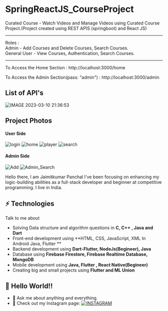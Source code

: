 # SpringReactJS_CourseProject
Curated Course - Watch Videos and Manage Videos using Curated Course Project.(Project created using REST APIS (springboot) and React JS)

<hr/>
Roles : <br>
Admin - Add Courses and Delete Courses, Search Courses.<br>
General User - View Courses, Authentication, Search Courses.

<hr/>
To Access the Home Section : 
http://localhost:3000/home

To Access the Admin Section(pass: "admin") :
http://localhost:3000/admin

## List of API's
![IMAGE 2023-03-10 21:36:53](https://user-images.githubusercontent.com/68295105/224365254-23267e68-5e08-436b-aaff-0612f36ec996.jpg)


## Project Photos

#### User Side 
![login](https://user-images.githubusercontent.com/68295105/224372879-9f135ba0-b5ea-49bc-ae54-f1d40d22eb77.png)
![home](https://user-images.githubusercontent.com/68295105/224372886-1e040174-5fda-4083-9546-b4844fac3761.png)
![player](https://user-images.githubusercontent.com/68295105/224372889-d5d4fbd5-be55-4d41-8d1a-1bb23d48900b.png)
![search](https://user-images.githubusercontent.com/68295105/224372896-4114e379-f3ae-4fda-be9f-53637a83ed4f.png)

#### Admin Side
![Add](https://user-images.githubusercontent.com/68295105/224372992-a7df0e29-3ece-4208-a7ec-7e6ac6644945.png)
![Admin_Search](https://user-images.githubusercontent.com/68295105/224373012-a0412ac5-6aee-43b9-8bc1-130fefc0e1c7.png)


Hello there, I am Jaimitkumar Panchal
I've been focusing on enhancing my logic-building abilities as a full-stack developer and beginner at competitive programming. I live in India.

## ⚡ Technologies
Talk to me about

- Solving Data structure and algorithm questions in **C, C++ , Java and Dart**
- Front-end development using **HTML, CSS, JavaScript, XML In Android Java, Flutter **
- Backend development using **Dart-Flutter, NodeJs(Begineer), Java**
- Database using **Firebase Firestore, Firebase Realtime Database, MongoDB**
- Mobile development using **Java, Flutter , React Native(Begineer)**
- Creating big and small projects using **Flutter and ML Union**


## 🤔 Hello World!! 
- 💬 Ask me about anything and everything.
- 🎯 Check out my Instagram page: [![INSTAGRAM](https://img.shields.io/badge/FOLLOW%20ME-INSTAGRAM-blueviolet?style=flat-square&logo=Instagram&logoColor=white)](https://www.instagram.com/jaimit_panchal/?hl=en)
